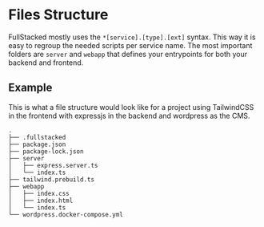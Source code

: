 # Files Structure

FullStacked mostly uses the `*[service].[type].[ext]` syntax. This way it is easy to regroup the needed scripts per service name. The most important folders are `server` and `webapp` that defines your entrypoints for both your backend and frontend.

## Example

This is what a file structure would look like for a project using TailwindCSS in the frontend with expressjs in the backend and wordpress as the CMS.

```
.
├── .fullstacked
├── package.json
├── package-lock.json
├── server
│   ├── express.server.ts
│   └── index.ts
├── tailwind.prebuild.ts
├── webapp
│   ├── index.css
│   ├── index.html
│   └── index.ts
└── wordpress.docker-compose.yml
```
